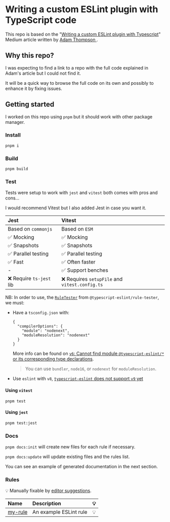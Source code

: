 # Writing a custom ESLint plugin with TypeScript code

This repo is based on the "[Writing a custom ESLint plugin with Typescript](https://thesonofthomp.medium.com/writing-a-custom-eslint-plugin-with-typescript-08d0e01726d2)" Medium article written by [Adam Thompson
](https://github.com/thesonofthomp).

## Why this repo?

I was expecting to find a link to a repo with the full code explained in Adam's article but I could not find it.

It will be a quick way to browse the full code on its own and possibly to enhance it by fixing issues.

## Getting started

I worked on this repo using `pnpm` but it should work with other package manager.

### Install

`pnpm i`

### Build

`pnpm build`

### Test

Tests were setup to work with `jest` and `vitest` both comes with pros and cons...

I would recommend Vitest but I also added Jest in case you want it.

| Jest                     | Vitest                                         |
| :----------------------- | :--------------------------------------------- |
| Based on `commonjs`      | Based on `ESM`                                 |
| ✅ Mocking               | ✅ Mocking                                     |
| ✅ Snapshots             | ✅ Snapshots                                   |
| ✅ Parallel testing      | ✅ Parallel testing                            |
| ✅ Fast                  | ✅ Often faster                                |
| -                        | ✅ Support benches                             |
| ❌ Require `ts-jest` lib | ❌ Requires `setupFile` and `vitest.config.ts` |


NB: In order to use, the [`RuleTester`](https://typescript-eslint.io/packages/rule-tester) from `@typescript-eslint/rule-tester`, we must:

- Have a `tsconfig.json` with:
  ```
  {
    "compilerOptions": {
      "module": "nodenext",
      "moduleResolution": "nodenext"
    }
  }
  ```
  More info can be found on [`v6`: Cannot find module `@typescript-eslint/*` or its corresponding type declarations](https://github.com/typescript-eslint/typescript-eslint/issues/7284).
  > You can use `bundler`, `node16`, or `nodenext` for `moduleResolution`.
- Use `eslint` with `v8`, [`typescript-eslint` does not support `v9` yet](https://github.com/typescript-eslint/typescript-eslint/issues/8211)

#### Using `vitest`

`pnpm test`

#### Using `jest`

`pnpm test:jest`


### Docs

`pnpm docs:init` will create new files for each rule if necessary.

`pnpm docs:update` will update existing files and the rules list.

You can see an example of generated documentation in the next section.

### Rules

<!-- begin auto-generated rules list -->

💡 Manually fixable by [editor suggestions](https://eslint.org/docs/latest/use/core-concepts#rule-suggestions).

| Name                             | Description            | 💡 |
| :------------------------------- | :--------------------- | :- |
| [my-rule](docs/rules/my-rule.md) | An example ESLint rule | 💡 |

<!-- end auto-generated rules list -->
